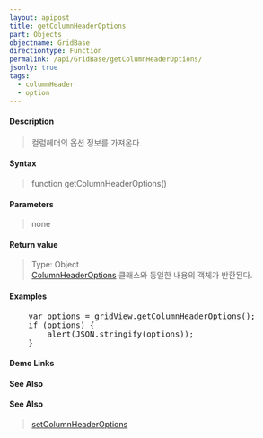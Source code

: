 ```yaml
---
layout: apipost
title: getColumnHeaderOptions
part: Objects
objectname: GridBase
directiontype: Function
permalink: /api/GridBase/getColumnHeaderOptions/
jsonly: true
tags: 
  - columnHeader
  - option
---
```



#### Description

> 컬럼헤더의 옵션 정보를 가져온다.

#### Syntax

> function getColumnHeaderOptions()

#### Parameters

> none 

#### Return value

> Type: Object  
> [ColumnHeaderOptions](/api/types/ColumnHeaderOptions/) 클래스와 동일한 내용의 객체가 반환된다.

#### Examples 

<pre class="prettyprint">
    var options = gridView.getColumnHeaderOptions();
    if (options) {
    	alert(JSON.stringify(options));
    }
</pre>

#### Demo Links
#### See Also

#### See Also
> [setColumnHeaderOptions](/api/GridBase/setColumnHeaderOptions)